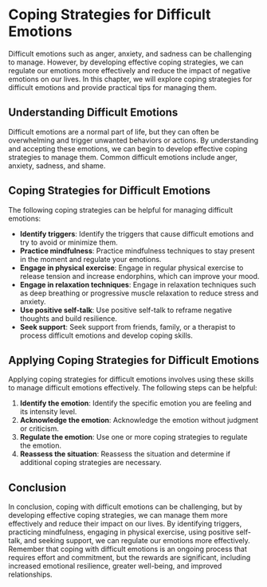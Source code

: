 Coping Strategies for Difficult Emotions
=============================================================================

Difficult emotions such as anger, anxiety, and sadness can be challenging to manage. However, by developing effective coping strategies, we can regulate our emotions more effectively and reduce the impact of negative emotions on our lives. In this chapter, we will explore coping strategies for difficult emotions and provide practical tips for managing them.

Understanding Difficult Emotions
--------------------------------

Difficult emotions are a normal part of life, but they can often be overwhelming and trigger unwanted behaviors or actions. By understanding and accepting these emotions, we can begin to develop effective coping strategies to manage them. Common difficult emotions include anger, anxiety, sadness, and shame.

Coping Strategies for Difficult Emotions
----------------------------------------

The following coping strategies can be helpful for managing difficult emotions:

* **Identify triggers**: Identify the triggers that cause difficult emotions and try to avoid or minimize them.
* **Practice mindfulness**: Practice mindfulness techniques to stay present in the moment and regulate your emotions.
* **Engage in physical exercise**: Engage in regular physical exercise to release tension and increase endorphins, which can improve your mood.
* **Engage in relaxation techniques**: Engage in relaxation techniques such as deep breathing or progressive muscle relaxation to reduce stress and anxiety.
* **Use positive self-talk**: Use positive self-talk to reframe negative thoughts and build resilience.
* **Seek support**: Seek support from friends, family, or a therapist to process difficult emotions and develop coping skills.

Applying Coping Strategies for Difficult Emotions
-------------------------------------------------

Applying coping strategies for difficult emotions involves using these skills to manage difficult emotions effectively. The following steps can be helpful:

1. **Identify the emotion**: Identify the specific emotion you are feeling and its intensity level.
2. **Acknowledge the emotion**: Acknowledge the emotion without judgment or criticism.
3. **Regulate the emotion**: Use one or more coping strategies to regulate the emotion.
4. **Reassess the situation**: Reassess the situation and determine if additional coping strategies are necessary.

Conclusion
----------

In conclusion, coping with difficult emotions can be challenging, but by developing effective coping strategies, we can manage them more effectively and reduce their impact on our lives. By identifying triggers, practicing mindfulness, engaging in physical exercise, using positive self-talk, and seeking support, we can regulate our emotions more effectively. Remember that coping with difficult emotions is an ongoing process that requires effort and commitment, but the rewards are significant, including increased emotional resilience, greater well-being, and improved relationships.
